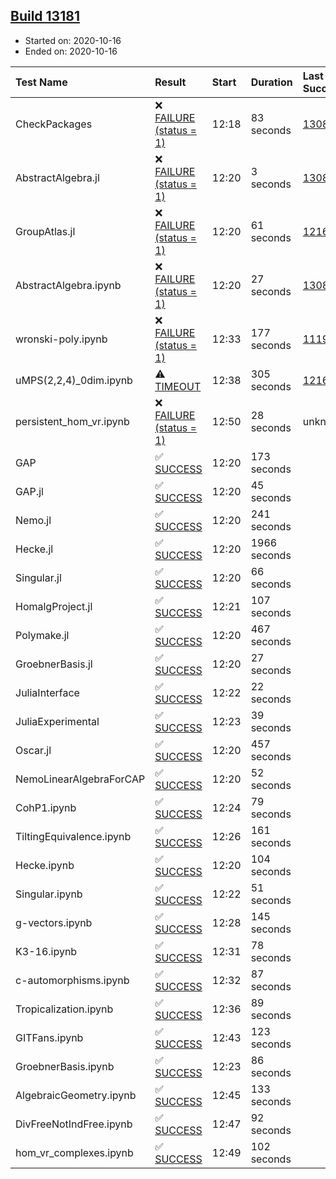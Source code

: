 ## [Build 13181](https://oscarci.mathematik.uni-kl.de/job/oscar/13181/)

* Started on: 2020-10-16
* Ended on: 2020-10-16

| Test Name    | Result | Start | Duration | Last Success | First Failure |
|:-------------|:-------|:------|:---------|:-------------|:--------------|
| CheckPackages | ❌ [FAILURE (status = 1)](https://oscarci.mathematik.uni-kl.de/job/oscar/13181/artifact/logs/build-13181/CheckPackages.log) | 12:18 | 83 seconds | [13085](https://oscarci.mathematik.uni-kl.de/job/oscar/13085/) | [13086](https://oscarci.mathematik.uni-kl.de/job/oscar/13086/) |
| AbstractAlgebra.jl | ❌ [FAILURE (status = 1)](https://oscarci.mathematik.uni-kl.de/job/oscar/13181/artifact/logs/build-13181/AbstractAlgebra.jl.log) | 12:20 | 3 seconds | [13085](https://oscarci.mathematik.uni-kl.de/job/oscar/13085/) | [13086](https://oscarci.mathematik.uni-kl.de/job/oscar/13086/) |
| GroupAtlas.jl | ❌ [FAILURE (status = 1)](https://oscarci.mathematik.uni-kl.de/job/oscar/13181/artifact/logs/build-13181/GroupAtlas.jl.log) | 12:20 | 61 seconds | [12167](https://oscarci.mathematik.uni-kl.de/job/oscar/12167/) | [12168](https://oscarci.mathematik.uni-kl.de/job/oscar/12168/) |
| AbstractAlgebra.ipynb | ❌ [FAILURE (status = 1)](https://oscarci.mathematik.uni-kl.de/job/oscar/13181/artifact/logs/build-13181/AbstractAlgebra.ipynb.log) | 12:20 | 27 seconds | [13085](https://oscarci.mathematik.uni-kl.de/job/oscar/13085/) | [13086](https://oscarci.mathematik.uni-kl.de/job/oscar/13086/) |
| wronski-poly.ipynb | ❌ [FAILURE (status = 1)](https://oscarci.mathematik.uni-kl.de/job/oscar/13181/artifact/logs/build-13181/wronski-poly.ipynb.log) | 12:33 | 177 seconds | [11192](https://oscarci.mathematik.uni-kl.de/job/oscar/11192/) | [11193](https://oscarci.mathematik.uni-kl.de/job/oscar/11193/) |
| uMPS(2,2,4)_0dim.ipynb | ⚠ [TIMEOUT](https://oscarci.mathematik.uni-kl.de/job/oscar/13181/artifact/logs/build-13181/uMPS-2-2-4-_0dim.ipynb.log) | 12:38 | 305 seconds | [12167](https://oscarci.mathematik.uni-kl.de/job/oscar/12167/) | [12168](https://oscarci.mathematik.uni-kl.de/job/oscar/12168/) |
| persistent_hom_vr.ipynb | ❌ [FAILURE (status = 1)](https://oscarci.mathematik.uni-kl.de/job/oscar/13181/artifact/logs/build-13181/persistent_hom_vr.ipynb.log) | 12:50 | 28 seconds | unknown | unknown |
| GAP | ✅ [SUCCESS](https://oscarci.mathematik.uni-kl.de/job/oscar/13181/artifact/logs/build-13181/GAP.log) | 12:20 | 173 seconds |  |  |
| GAP.jl | ✅ [SUCCESS](https://oscarci.mathematik.uni-kl.de/job/oscar/13181/artifact/logs/build-13181/GAP.jl.log) | 12:20 | 45 seconds |  |  |
| Nemo.jl | ✅ [SUCCESS](https://oscarci.mathematik.uni-kl.de/job/oscar/13181/artifact/logs/build-13181/Nemo.jl.log) | 12:20 | 241 seconds |  |  |
| Hecke.jl | ✅ [SUCCESS](https://oscarci.mathematik.uni-kl.de/job/oscar/13181/artifact/logs/build-13181/Hecke.jl.log) | 12:20 | 1966 seconds |  |  |
| Singular.jl | ✅ [SUCCESS](https://oscarci.mathematik.uni-kl.de/job/oscar/13181/artifact/logs/build-13181/Singular.jl.log) | 12:20 | 66 seconds |  |  |
| HomalgProject.jl | ✅ [SUCCESS](https://oscarci.mathematik.uni-kl.de/job/oscar/13181/artifact/logs/build-13181/HomalgProject.jl.log) | 12:21 | 107 seconds |  |  |
| Polymake.jl | ✅ [SUCCESS](https://oscarci.mathematik.uni-kl.de/job/oscar/13181/artifact/logs/build-13181/Polymake.jl.log) | 12:20 | 467 seconds |  |  |
| GroebnerBasis.jl | ✅ [SUCCESS](https://oscarci.mathematik.uni-kl.de/job/oscar/13181/artifact/logs/build-13181/GroebnerBasis.jl.log) | 12:20 | 27 seconds |  |  |
| JuliaInterface | ✅ [SUCCESS](https://oscarci.mathematik.uni-kl.de/job/oscar/13181/artifact/logs/build-13181/JuliaInterface.log) | 12:22 | 22 seconds |  |  |
| JuliaExperimental | ✅ [SUCCESS](https://oscarci.mathematik.uni-kl.de/job/oscar/13181/artifact/logs/build-13181/JuliaExperimental.log) | 12:23 | 39 seconds |  |  |
| Oscar.jl | ✅ [SUCCESS](https://oscarci.mathematik.uni-kl.de/job/oscar/13181/artifact/logs/build-13181/Oscar.jl.log) | 12:20 | 457 seconds |  |  |
| NemoLinearAlgebraForCAP | ✅ [SUCCESS](https://oscarci.mathematik.uni-kl.de/job/oscar/13181/artifact/logs/build-13181/NemoLinearAlgebraForCAP.log) | 12:20 | 52 seconds |  |  |
| CohP1.ipynb | ✅ [SUCCESS](https://oscarci.mathematik.uni-kl.de/job/oscar/13181/artifact/logs/build-13181/CohP1.ipynb.log) | 12:24 | 79 seconds |  |  |
| TiltingEquivalence.ipynb | ✅ [SUCCESS](https://oscarci.mathematik.uni-kl.de/job/oscar/13181/artifact/logs/build-13181/TiltingEquivalence.ipynb.log) | 12:26 | 161 seconds |  |  |
| Hecke.ipynb | ✅ [SUCCESS](https://oscarci.mathematik.uni-kl.de/job/oscar/13181/artifact/logs/build-13181/Hecke.ipynb.log) | 12:20 | 104 seconds |  |  |
| Singular.ipynb | ✅ [SUCCESS](https://oscarci.mathematik.uni-kl.de/job/oscar/13181/artifact/logs/build-13181/Singular.ipynb.log) | 12:22 | 51 seconds |  |  |
| g-vectors.ipynb | ✅ [SUCCESS](https://oscarci.mathematik.uni-kl.de/job/oscar/13181/artifact/logs/build-13181/g-vectors.ipynb.log) | 12:28 | 145 seconds |  |  |
| K3-16.ipynb | ✅ [SUCCESS](https://oscarci.mathematik.uni-kl.de/job/oscar/13181/artifact/logs/build-13181/K3-16.ipynb.log) | 12:31 | 78 seconds |  |  |
| c-automorphisms.ipynb | ✅ [SUCCESS](https://oscarci.mathematik.uni-kl.de/job/oscar/13181/artifact/logs/build-13181/c-automorphisms.ipynb.log) | 12:32 | 87 seconds |  |  |
| Tropicalization.ipynb | ✅ [SUCCESS](https://oscarci.mathematik.uni-kl.de/job/oscar/13181/artifact/logs/build-13181/Tropicalization.ipynb.log) | 12:36 | 89 seconds |  |  |
| GITFans.ipynb | ✅ [SUCCESS](https://oscarci.mathematik.uni-kl.de/job/oscar/13181/artifact/logs/build-13181/GITFans.ipynb.log) | 12:43 | 123 seconds |  |  |
| GroebnerBasis.ipynb | ✅ [SUCCESS](https://oscarci.mathematik.uni-kl.de/job/oscar/13181/artifact/logs/build-13181/GroebnerBasis.ipynb.log) | 12:23 | 86 seconds |  |  |
| AlgebraicGeometry.ipynb | ✅ [SUCCESS](https://oscarci.mathematik.uni-kl.de/job/oscar/13181/artifact/logs/build-13181/AlgebraicGeometry.ipynb.log) | 12:45 | 133 seconds |  |  |
| DivFreeNotIndFree.ipynb | ✅ [SUCCESS](https://oscarci.mathematik.uni-kl.de/job/oscar/13181/artifact/logs/build-13181/DivFreeNotIndFree.ipynb.log) | 12:47 | 92 seconds |  |  |
| hom_vr_complexes.ipynb | ✅ [SUCCESS](https://oscarci.mathematik.uni-kl.de/job/oscar/13181/artifact/logs/build-13181/hom_vr_complexes.ipynb.log) | 12:49 | 102 seconds |  |  |
